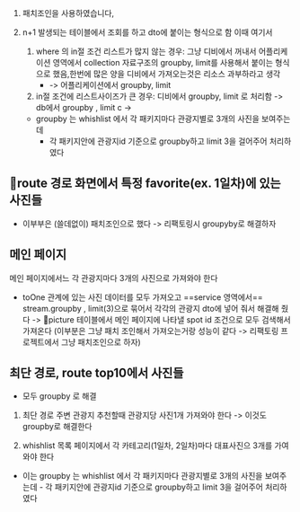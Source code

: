 
1. 패치조인을 사용하였습니다, 

2. n+1 발생되는 테이블에서 조회를 하고 dto에 붙이는 형식으로 함 이때 여기서
    1. where 의 in절 조건 리스트가 많지 않는 경우: 그냥 디비에서 꺼내서 어플리케이션 영역에서 collection 자료구조의 groupby, limit를 사용해서 붙이는 형식으로 했음,한번에 많은 양을
       디비에서 가져오는것은 리소스 과부하라고 생각
        - -> 어플리케이션에서 groupby, limit
    2. in절 조건에 리스트사이즈가 큰 경우:  디비에서 groupby, limit 로 처리함 -> db에서 groupby , limit c -> 
	- groupby 는 whishlist 에서 각 패키지마다 관광지별로 3개의 사진을 보여주는데 
		- 각 패키지안에 관광지id 기준으로 groupby하고 limit 3을 걸어주어 처리하였다 

## route 경로 화면에서 특정 favorite(ex. 1일차)에 있는 사진들
- 이부부은 (쓸데없이) 패치조인으로 했다 
-> 리팩토링시 groupyby로 해결하자


## 메인 페이지

메인 페이지에서느 각 관광지마다 3개의 사진으로 가져와야 한다
- toOne 관계에 있는 사진 데이터를 모두 가져오고 ==service 영역에서== stream.groupby , limit(3)으로 묶어서 각각의 관광지 dto에 넣어 줘서 해결해 줬다
-> picture 테이블에서 메인 페이지에 나타낼 spot id 조건으로 모두 검색해서 가져온다 (이부분은 그냥 패치 조인해서 가져오는거랑 성능이 같다 -> 리팩토링 프로젝트에서 그냥 패치조인으로 하자)

## 최단 경로, route top10에서 사진들
- 모두 groupby 로 해결

1. 최단 경로 주변 관광지 추천할때 관광지당 사진1개 가져와야 한다
-> 이것도 groupby로 해결한다

2. whishlist 목록 페이지에서 각 카테고리(1일차, 2일차)마다 대표사진으 3개를 가여와야 한다
- 이는 groupby 는 whishlist 에서 각 패키지마다 관광지별로 3개의 사진을 보여주는데 
		- 각 패키지안에 관광지id 기준으로 groupby하고 limit 3을 걸어주어 처리하였다 

